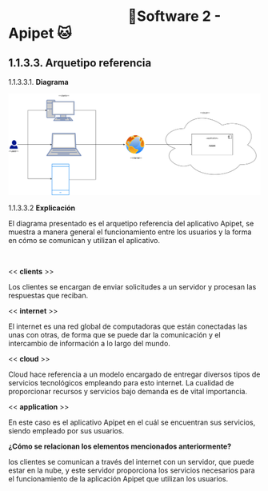 #  &nbsp;&nbsp;&nbsp;&nbsp;&nbsp;&nbsp;&nbsp;&nbsp;&nbsp;&nbsp;&nbsp;&nbsp;&nbsp;&nbsp;&nbsp;&nbsp;&nbsp;&nbsp;&nbsp;&nbsp;&nbsp;&nbsp;&nbsp;&nbsp;&nbsp;&nbsp;&nbsp;&nbsp;&nbsp;&nbsp;&nbsp;&nbsp;&nbsp;&nbsp;&nbsp;&nbsp;🐶Software 2 - Apipet 🐱  #


## 1.1.3.3. Arquetipo referencia

1.1.3.3.1. **Diagrama**

![](https://github.com/MiguelRiosT/ApipetDocumentacion/blob/main/Dise%C3%B1o%20alto%20nivel/Alternativa%20de%20soluci%C3%B3n/Arquetipo%20referencia/ArquetipoReferencia.drawio.png)

1.1.3.3.2 **Explicación** 

El diagrama presentado es el arquetipo referencia del aplicativo Apipet, se muestra a manera general el funcionamiento entre los usuarios y la forma en cómo se comunican y utilizan el aplicativo.

<br>

<< **clients**  >>

Los clientes se encargan de enviar solicitudes a un servidor y procesan las respuestas que reciban.

<< **internet** >>

El internet es una red global de computadoras que están conectadas las unas con otras, de forma que se puede dar la comunicación y el intercambio de información a lo largo del mundo.

<< **cloud** >>

Cloud hace referencia a un modelo encargado de entregar diversos tipos de servicios tecnológicos empleando para esto internet.
La cualidad de proporcionar recursos y servicios bajo demanda es de vital importancia.


<< **application** >>

En este caso es el aplicativo Apipet en el cuál se encuentran sus servicios, siendo empleado por sus usuarios.

**¿Cómo se relacionan los elementos mencionados anteriormente?**

los clientes se comunican a través del internet con un servidor, que puede estar en la nube, y este servidor proporciona los servicios necesarios para el funcionamiento de la aplicación Apipet que utilizan los usuarios.
